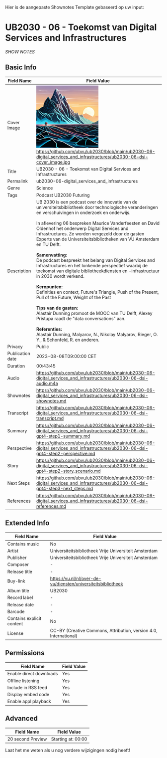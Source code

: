 Hier is de aangepaste Shownotes Template gebaseerd op uw input:

# UB2030 - 06 - Toekomst van Digital Services and Infrastructures
*SHOW NOTES*

## Basic Info

Field Name       | Field Value    
---|---
Cover Image      |  <img src="ub2030-06-dsi-cover_image.png" alt="cover image" style="width:200px;height:auto;"> <br/> <https://github.com/ubvu/ub2030/blob/main/ub2030-06-digital_services_and_infrastructures/ub2030-06-dsi-cover_image.jpg>
Title            | UB2030 - 06 - Toekomst van Digital Services and Infrastructures
Permalink        | ub2030-06-digital_services_and_infrastructures
Genre            | Science
Tags             | Podcast UB2030 Futuring
Description      | UB 2030 is een podcast over de innovatie van de universiteitsbibliotheek door technologische veranderingen en verschuivingen in onderzoek en onderwijs. <br/><br/>  In aflevering 06 bespreken Maurice Vanderfeesten en David Oldenhof het onderwerp Digital Services and Infrastructures. Ze worden vergezeld door de gasten Experts van de Universiteitsbibliotheken van VU Amsterdam en TU Delft.  <br/><br/>  **Samenvatting:**<br/>  De podcast bespreekt het belang van Digital Services and Infrastructures en het lonkende perspectief waarbij de toekomst van digitale bibliotheekdiensten en -infrastructuur in 2030 wordt verkend. <br/><br/> **Kernpunten:**<br/> Definities en context, Future's Triangle, Push of the Present, Pull of the Future, Weight of the Past <br/><br/>  **Tips van de gasten:**<br/>  Alastair Dunning promoot de MOOC van TU Delft, Alexey Pristupa raadt de "data conversations" aan. <br/><br/>  **Referenties:**<br/>  Alastair Dunning, Malyarov, N., Nikolay Malyarov, Rieger, O. Y., & Schonfeld, R. en anderen.
Privacy          | Public
Publication date | 2023-08-08T09:00:00 CET
Duration         | 00:43:45
Audio            | <https://github.com/ubvu/ub2030/blob/main/ub2030-06-digital_services_and_infrastructures/ub2030-06-dsi-audio.m4a>
Shownotes        | <https://github.com/ubvu/ub2030/blob/main/ub2030-06-digital_services_and_infrastructures/ub2030-06-dsi-shownotes.md>
Transcript       | <https://github.com/ubvu/ub2030/blob/main/ub2030-06-digital_services_and_infrastructures/ub2030-06-dsi-transcript.md>
Summary          | <https://github.com/ubvu/ub2030/blob/main/ub2030-06-digital_services_and_infrastructures/ub2030-06-dsi-gpt4-step1-summary.md>
Perspective      | <https://github.com/ubvu/ub2030/blob/main/ub2030-06-digital_services_and_infrastructures/ub2030-06-dsi-gpt4-step2-perspective.md>
Story            | <https://github.com/ubvu/ub2030/blob/main/ub2030-06-digital_services_and_infrastructures/ub2030-06-dsi-gpt4-step2-story_scenario.md>
Next Steps       | <https://github.com/ubvu/ub2030/blob/main/ub2030-06-digital_services_and_infrastructures/ub2030-06-dsi-gpt4-step3-next_steps.md>
References       | <https://github.com/ubvu/ub2030/blob/main/ub2030-06-digital_services_and_infrastructures/ub2030-06-dsi-references.md>


## Extended Info

Field Name                 | Field Value 
-------------------------- | -------------------------------------------------------------------
Contains music             | No
Artist                     | Universiteitsbibliotheek Vrije Universiteit Amsterdam
Publisher                  | Universiteitsbibliotheek Vrije Universiteit Amsterdam
Composer                   | \-
Release title              | \-
Buy-link                   | <https://vu.nl/nl/over-de-vu/diensten/universiteitsbibliotheek>
Album title                | UB2030
Record label               | \-
Release date               | \-
Barcode                    | \-
Contains explicit content  | No
License                    | CC-BY (Creative Commons, Attribution, version 4.0, International)

## Permissions

Field Name               | Field Value
-------------------------| -------------
Enable direct downloads  | Yes
Offline listening       | Yes
Include in RSS feed     | Yes
Display embed code      | Yes
Enable appl playback    | Yes
                           

## Advanced

Field Name         | Field Value
-------------------| --------------------
20 second Preview  | Starting at: 00:00

Laat het me weten als u nog verdere wijzigingen nodig heeft!